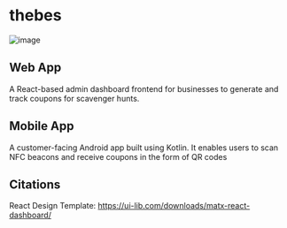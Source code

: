 # thebes
![image](https://user-images.githubusercontent.com/35209362/138578905-4c450ded-bc91-498d-a1b8-bfe301d456d1.png)
## Web App
A React-based admin dashboard frontend for businesses to generate and track coupons for scavenger hunts.
## Mobile App
A customer-facing Android app built using Kotlin. It enables users to scan NFC beacons and receive coupons in the form of QR codes
## Citations
React Design Template: https://ui-lib.com/downloads/matx-react-dashboard/
